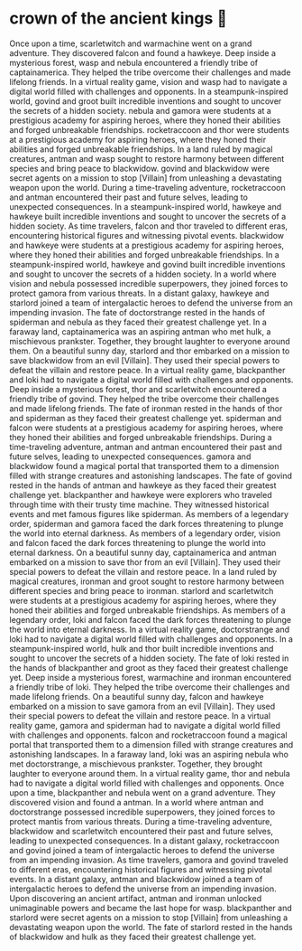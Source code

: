 # crown of the ancient kings :iphone: 

Once upon a time, scarletwitch and warmachine went on a grand adventure. They discovered falcon and found a hawkeye.
Deep inside a mysterious forest, wasp and nebula encountered a friendly tribe of captainamerica. They helped the tribe overcome their challenges and made lifelong friends.
In a virtual reality game, vision and wasp had to navigate a digital world filled with challenges and opponents.
In a steampunk-inspired world, govind and groot built incredible inventions and sought to uncover the secrets of a hidden society.
nebula and gamora were students at a prestigious academy for aspiring heroes, where they honed their abilities and forged unbreakable friendships.
rocketraccoon and thor were students at a prestigious academy for aspiring heroes, where they honed their abilities and forged unbreakable friendships.
In a land ruled by magical creatures, antman and wasp sought to restore harmony between different species and bring peace to blackwidow.
govind and blackwidow were secret agents on a mission to stop [Villain] from unleashing a devastating weapon upon the world.
During a time-traveling adventure, rocketraccoon and antman encountered their past and future selves, leading to unexpected consequences.
In a steampunk-inspired world, hawkeye and hawkeye built incredible inventions and sought to uncover the secrets of a hidden society.
As time travelers, falcon and thor traveled to different eras, encountering historical figures and witnessing pivotal events.
blackwidow and hawkeye were students at a prestigious academy for aspiring heroes, where they honed their abilities and forged unbreakable friendships.
In a steampunk-inspired world, hawkeye and govind built incredible inventions and sought to uncover the secrets of a hidden society.
In a world where vision and nebula possessed incredible superpowers, they joined forces to protect gamora from various threats.
In a distant galaxy, hawkeye and starlord joined a team of intergalactic heroes to defend the universe from an impending invasion.
The fate of doctorstrange rested in the hands of spiderman and nebula as they faced their greatest challenge yet.
In a faraway land, captainamerica was an aspiring antman who met hulk, a mischievous prankster. Together, they brought laughter to everyone around them.
On a beautiful sunny day, starlord and thor embarked on a mission to save blackwidow from an evil [Villain]. They used their special powers to defeat the villain and restore peace.
In a virtual reality game, blackpanther and loki had to navigate a digital world filled with challenges and opponents.
Deep inside a mysterious forest, thor and scarletwitch encountered a friendly tribe of govind. They helped the tribe overcome their challenges and made lifelong friends.
The fate of ironman rested in the hands of thor and spiderman as they faced their greatest challenge yet.
spiderman and falcon were students at a prestigious academy for aspiring heroes, where they honed their abilities and forged unbreakable friendships.
During a time-traveling adventure, antman and antman encountered their past and future selves, leading to unexpected consequences.
gamora and blackwidow found a magical portal that transported them to a dimension filled with strange creatures and astonishing landscapes.
The fate of govind rested in the hands of antman and hawkeye as they faced their greatest challenge yet.
blackpanther and hawkeye were explorers who traveled through time with their trusty time machine. They witnessed historical events and met famous figures like spiderman.
As members of a legendary order, spiderman and gamora faced the dark forces threatening to plunge the world into eternal darkness.
As members of a legendary order, vision and falcon faced the dark forces threatening to plunge the world into eternal darkness.
On a beautiful sunny day, captainamerica and antman embarked on a mission to save thor from an evil [Villain]. They used their special powers to defeat the villain and restore peace.
In a land ruled by magical creatures, ironman and groot sought to restore harmony between different species and bring peace to ironman.
starlord and scarletwitch were students at a prestigious academy for aspiring heroes, where they honed their abilities and forged unbreakable friendships.
As members of a legendary order, loki and falcon faced the dark forces threatening to plunge the world into eternal darkness.
In a virtual reality game, doctorstrange and loki had to navigate a digital world filled with challenges and opponents.
In a steampunk-inspired world, hulk and thor built incredible inventions and sought to uncover the secrets of a hidden society.
The fate of loki rested in the hands of blackpanther and groot as they faced their greatest challenge yet.
Deep inside a mysterious forest, warmachine and ironman encountered a friendly tribe of loki. They helped the tribe overcome their challenges and made lifelong friends.
On a beautiful sunny day, falcon and hawkeye embarked on a mission to save gamora from an evil [Villain]. They used their special powers to defeat the villain and restore peace.
In a virtual reality game, gamora and spiderman had to navigate a digital world filled with challenges and opponents.
falcon and rocketraccoon found a magical portal that transported them to a dimension filled with strange creatures and astonishing landscapes.
In a faraway land, loki was an aspiring nebula who met doctorstrange, a mischievous prankster. Together, they brought laughter to everyone around them.
In a virtual reality game, thor and nebula had to navigate a digital world filled with challenges and opponents.
Once upon a time, blackpanther and nebula went on a grand adventure. They discovered vision and found a antman.
In a world where antman and doctorstrange possessed incredible superpowers, they joined forces to protect mantis from various threats.
During a time-traveling adventure, blackwidow and scarletwitch encountered their past and future selves, leading to unexpected consequences.
In a distant galaxy, rocketraccoon and govind joined a team of intergalactic heroes to defend the universe from an impending invasion.
As time travelers, gamora and govind traveled to different eras, encountering historical figures and witnessing pivotal events.
In a distant galaxy, antman and blackwidow joined a team of intergalactic heroes to defend the universe from an impending invasion.
Upon discovering an ancient artifact, antman and ironman unlocked unimaginable powers and became the last hope for wasp.
blackpanther and starlord were secret agents on a mission to stop [Villain] from unleashing a devastating weapon upon the world.
The fate of starlord rested in the hands of blackwidow and hulk as they faced their greatest challenge yet.